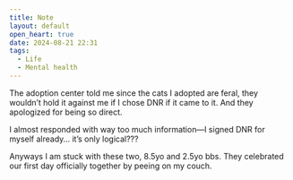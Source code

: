 ```yaml
---
title: Note
layout: default
open_heart: true
date: 2024-08-21 22:31
tags:
  - Life
  - Mental health
---
```


The adoption center told me since the cats I adopted are feral, they wouldn’t hold it against me if I chose DNR if it came to it. And they apologized for being so direct. 

I almost responded with way too much information—I signed DNR for myself already… it’s only logical???

Anyways I am stuck with these two, 8.5yo and 2.5yo bbs. They celebrated our first day officially together by peeing on my couch.
